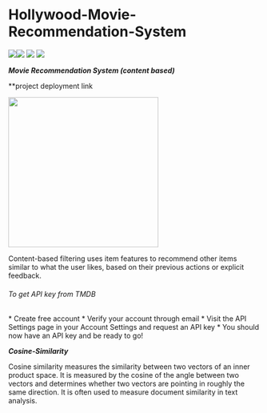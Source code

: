 <h1>Hollywood-Movie-Recommendation-System</h1>
<img src="https://img.shields.io/badge/python-3.7-red" /><img src="https://img.shields.io/badge/framework-flask-orange"/> 
<img src="https://img.shields.io/badge/frontend-HTML%2FCSS-yellow"/>
<img src="https://img.shields.io/badge/API-TMDB-lightgrey"/>

 ***Movie Recommendation System (content based)***
 
 **project deployment link 

<img src="https://miro.medium.com/max/1642/1*BME1JjIlBEAI9BV5pOO5Mg.png"  width="300" height="300"/>
<p>Content-based filtering uses item features to recommend other items similar to what the user likes, based on their previous actions or explicit feedback.</p>

<h6>To get API key from TMDB</h6>
* Create free account
* Verify your account through email
* Visit the API Settings page in your Account Settings and request an API key
* You should now have an API key and be ready to go!

***Cosine-Similarity***
<p>Cosine similarity measures the similarity between two vectors of an inner product space. It is measured by the cosine of the angle between two vectors and determines whether two vectors are pointing in roughly the same direction. It is often used to measure document similarity in text analysis.</p>
